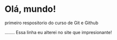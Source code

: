 # Olá, mundo! 

 primeiro respositorio do curso de Git e Github 

 ........
Essa linha eu alterei no site que impresionante!
